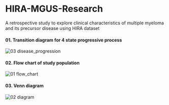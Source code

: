 # HIRA-MGUS-Research
A retrospective study to explore clinical characteristics of multiple myeloma  and its precursor disease using HIRA dataset 

#### 01. Transition diagram for 4 state progressive process  

![03 disease_progression](https://github.com/SeuljiMoon/HIRA-MGUS-Research/assets/129368100/2206a430-142b-44e1-81da-fd9582b9c8d1)



#### 02. Flow chart of study population
![01 flow_chart](https://github.com/SeuljiMoon/HIRA-MGUS-Research/assets/129368100/4ceb65a5-176c-4d42-b494-43f99f50e439) 


#### 03. Venn diagram
![02 diagram](https://github.com/SeuljiMoon/HIRA-MGUS-Research/assets/129368100/f5acf7ea-0e3c-4da1-acc8-d42c28fb24c0) 
